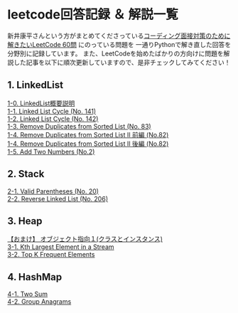 # leetcode回答記録 ＆ 解説一覧
新井康平さんという方がまとめてくださっている[コーディング面接対策のために解きたいLeetCode 60問](https://1kohei1.com/leetcode/) にのっている問題を
一通りPythonで解き直した回答を分野別に記録しています。
また、LeetCodeを始めたばかりの方向けに問題を解説した記事を以下に順次更新していますので、是非チェックしてみてください！

## 1. LinkedList 
  [1-0. LinkedList概要説明](https://qiita.com/ito0813sarari/private/dc4276541d35fbdfa8a2) \
  [1-1. Linked List Cycle (No. 141)](https://qiita.com/ito0813sarari/private/da72570c1697f90fce5a) \
  [1-2. Linked List Cycle (No. 142)](https://qiita.com/ito0813sarari/private/9301a60b03907e45fd20) \
  [1-3. Remove Duplicates from Sorted List (No. 83)](https://qiita.com/ito0813sarari/private/2a4b0b674c28d54f8825)  
  [1-4. Remove Duplicates from Sorted List II 前編 (No.82)](https://qiita.com/ito0813sarari/private/8667e777ae0ca3318f73) \
  [1-4. Remove Duplicates from Sorted List II 後編 (No.82)](https://qiita.com/ito0813sarari/private/725ae485aa2deb7a487d) \
  [1-5. Add Two Numbers (No.2)](https://qiita.com/ito0813sarari/private/501fc6e409e222594a0a) 
  
## 2. Stack 
  [2-1. Valid Parentheses (No. 20)](https://qiita.com/ito0813sarari/private/742e85b0ae19b7927900) \
  [2-2. Reverse Linked List (No. 206)](https://qiita.com/ito0813sarari/private/60ee35ea1308f470892f) 
  
## 3. Heap
  [【おまけ】 オブジェクト指向１(クラスとインスタンス)](https://qiita.com/ito0813sarari/private/46e77ba3ca6726af3958) \
  [3-1. Kth Largest Element in a Stream](https://qiita.com/ito0813sarari/private/db7d63f6aa6e783f5b0f) \
  [3-2. Top K Frequent Elements](https://qiita.com/ito0813sarari/private/744d17235fcf017fb0ee) 
  
## 4. HashMap
  [4-1. Two Sum](https://qiita.com/ito0813sarari/private/466f1ba87e5e88e1f6cc) \
  [4-2. Group Anagrams](https://qiita.com/ito0813sarari/private/d1b44badde740abc8219)
  

  

